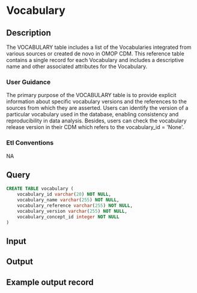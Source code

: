 <!---->

# Vocabulary

## Description
The VOCABULARY table includes a list of the Vocabularies integrated from various sources or created de novo in OMOP CDM. This reference table contains a single record for each Vocabulary and includes a descriptive name and other associated attributes for the Vocabulary.

### User Guidance
The primary purpose of the VOCABULARY table is to provide explicit information about specific vocabulary versions and the references to the sources from which they are asserted. Users can identify the version of a particular vocabulary used in the database, enabling consistency and reproducibility in data analysis. Besides, users can check the vocabulary release version in their CDM which refers to the vocabulary_id = 'None'.

### Etl Conventions
NA

## Query
```sql
CREATE TABLE vocabulary (
	vocabulary_id varchar(20) NOT NULL,
	vocabulary_name varchar(255) NOT NULL,
	vocabulary_reference varchar(255) NOT NULL,
	vocabulary_version varchar(255) NOT NULL,
	vocabulary_concept_id integer NOT NULL
)
```

## Input


## Output


## Example output record


